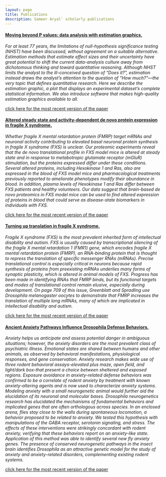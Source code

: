 ```yaml
---
layout: page
title: Publications
description: Sameer Aryal' scholarly publications
---
```




#### <u>Moving beyond P values: data analysis with estimation graphics.</u>
*For at least 77 years, the limitations of null-hypothesis significance testing (NHST) have been discussed, without agreement on a suitable alternative. Estimation methods that estimate effect sizes and their uncertainty have great potential to shift the current data-analysis culture away from dichotomous thinking and toward quantitative reasoning. Although NHST limits the analyst to the ill-conceived question of “Does it?”, estimation instead draws the analyst’s attention to the question of “How much?”—the very topic that defines quantitative research. Here we describe the estimation graphic, a plot that displays an experimental dataset’s complete statistical information. We also introduce software that makes high-quality estimation graphics available to all.*

[click here for the most recent version of the paper](https://www.ncbi.nlm.nih.gov/pubmed/31217592)


#### <u>Altered steady state and activity-dependent de novo protein expression in fragile X syndrome.</u>
*Whether fragile X mental retardation protein (FMRP) target mRNAs and neuronal activity contributing to elevated basal neuronal protein synthesis in fragile X syndrome (FXS) is unclear. Our proteomic experiments reveal that the de novo translational profile in FXS model mice is altered at steady state and in response to metabotropic glutamate receptor (mGluR) stimulation, but the proteins expressed differ under these conditions. Several altered proteins, including Hexokinase 1 and Ras, also are expressed in the blood of FXS model mice and pharmacological treatments previously reported to ameliorate phenotypes modify their abundance in blood. In addition, plasma levels of Hexokinase 1 and Ras differ between FXS patients and healthy volunteers. Our data suggest that brain-based de novo proteomics in FXS model mice can be used to find altered expression of proteins in blood that could serve as disease-state biomarkers in individuals with FXS.*

[click here for the most recent version of the paper](https://www.ncbi.nlm.nih.gov/pubmed/30979884)

#### <u>Turning up translation in fragile X syndrome.</u>
*Fragile X syndrome (FXS) is the most prevalent inherited form of intellectual disability and autism. FXS is usually caused by transcriptional silencing of the fragile X mental retardation 1 (FMR1) gene, which encodes fragile X mental retardation protein (FMRP), an RNA-binding protein that is thought to repress the translation of specific messenger RNAs (mRNAs). Precise translational control is especially critical in neurons because rapid synthesis of proteins from preexisting mRNAs underlies many forms of synaptic plasticity, which is altered in animal models of FXS. Progress has been made in identifying RNAs that FMRP binds, but its functional targets and modes of translational control remain elusive, especially during development. On page 709 of this issue, Greenblatt and Spradling use Drosophila melanogaster oocytes to demonstrate that FMRP increases the translation of multiple long mRNAs, many of which are implicated in intellectual disability and autism.*

[click here for the most recent version of the paper](https://www.ncbi.nlm.nih.gov/pubmed/30115797)

#### <u>Ancient Anxiety Pathways Influence Drosophila Defense Behaviors.</u>
*Anxiety helps us anticipate and assess potential danger in ambiguous situations; however, the anxiety disorders are the most prevalent class of psychiatric illness. Emotional states are shared between humans and other animals, as observed by behavioral manifestations, physiological responses, and gene conservation. Anxiety research makes wide use of three rodent behavioral assays-elevated plus maze, open field, and light/dark box-that present a choice between sheltered and exposed regions. Exposure avoidance in anxiety-related defense behaviors was confirmed to be a correlate of rodent anxiety by treatment with known anxiety-altering agents and is now used to characterize anxiety systems. Modeling anxiety with a small neurogenetic animal would further aid the elucidation of its neuronal and molecular bases. Drosophila neurogenetics research has elucidated the mechanisms of fundamental behaviors and implicated genes that are often orthologous across species. In an enclosed arena, flies stay close to the walls during spontaneous locomotion, a behavior proposed to be related to anxiety. We tested this hypothesis with manipulations of the GABA receptor, serotonin signaling, and stress. The effects of these interventions were strikingly concordant with rodent anxiety, verifying that these behaviors report on an anxiety-like state. Application of this method was able to identify several new fly anxiety genes. The presence of conserved neurogenetic pathways in the insect brain identifies Drosophila as an attractive genetic model for the study of anxiety and anxiety-related disorders, complementing existing rodent systems.*

[click here for the most recent version of the paper](https://www.ncbi.nlm.nih.gov/pubmed/27020741)



<!-- Note: this is how to write a comment in HTML. Everything in here won't show up on your webpage.-->

<!--
To increase the size of the title, use fewer # in front of the paper title.
To decrease the size of the title, use more #. 
To remove the italics, remove the * before and after the description
To remove the underline from the title, remove the <u> tags (<u> and </u>)
-->